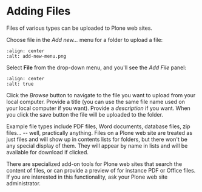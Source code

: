 # Adding Files

Files of various types can be uploaded to Plone web sites.

Choose file in the *Add new...* menu for a folder to upload a file:

```{figure} adding-files_add-menu.png
:align: center
:alt: add-new-menu.png
```

Select **File** from the drop-down menu, and you'll see the *Add File* panel:

```{figure} adding-files_add-form.png
:align: center
:alt: true
```

Click the *Browse* button to navigate to the file you want to upload from your local computer. Provide a title (you can use the same file name used on your local computer if you want).
Provide a *description* if you want. When you click the save button the file will be uploaded to the folder.

Example file types include PDF files, Word documents, database files, zip files... -- well, practically anything.
Files on a Plone web site are treated as just files and will show up in contents lists for folders, but there won't be any special display of them.
They will appear by name in lists and will be available for download if clicked.

There are specialized add-on tools for Plone web sites that search the content of files, or can provide a preview of for instance PDF or Office files.
If you are interested in this functionality, ask your Plone web site administrator.
